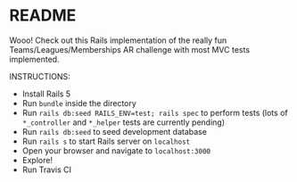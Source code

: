 # README

Wooo! Check out this Rails implementation of the really fun Teams/Leagues/Memberships AR challenge with most MVC tests implemented.

INSTRUCTIONS:

* Install Rails 5
* Run `bundle` inside the directory
* Run `rails db:seed RAILS_ENV=test; rails spec` to perform tests (lots of `*_controller` and `*_helper` tests are currently pending)
* Run `rails db:seed` to seed development database
* Run `rails s` to start Rails server on `localhost`
* Open your browser and navigate to `localhost:3000`
* Explore!
* Run Travis CI